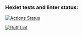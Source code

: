 ### Hexlet tests and linter status:
[![Actions Status](https://github.com/godofwar007/python-project-83/actions/workflows/hexlet-check.yml/badge.svg)](https://github.com/godofwar007/python-project-83/actions)

[![Ruff Lint](https://github.com/godofwar007/python-project-83/actions/workflows/main.yml/badge.svg)](https://github.com/godofwar007/python-project-83/actions/workflows/main.yml)

